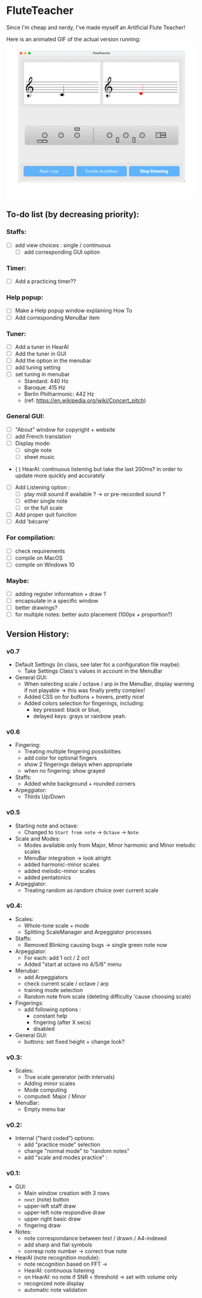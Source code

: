 # FluteTeacher
Since I'm cheap and nerdy, I've made myself an Artificial Flute Teacher!

Here is an animated GIF of the actual version running:
![Animation](doc_res/animation-v0.7-test2.gif?raw=true)

## To-do list (by decreasing priority):
### Staffs:
- [ ] add view choices : single / continuous
  - [ ] add corresponding GUI option
### Timer:
- [ ] Add a practicing timer??
### Help popup:
- [ ] Make a Help popup window explaining How To
- [ ] Add corresponding MenuBar item
### Tuner:
- [ ] Add a tuner in HearAI
- [ ] Add the tuner in GUI
- [ ] Add the option in the menubar
- [ ] add tuning setting
- [ ] set tuning in menubar
  - Standard: 440 Hz
  - Baroque: 415 Hz
  - Berlin Philharmonic: 442 Hz
  - (ref: https://en.wikipedia.org/wiki/Concert_pitch)
### General GUI:
- [ ] "About" window for copyright + website
- [ ] add French translation
- [ ] Display mode:
  - [ ] single note
  - [ ] sheet music
- ( ) HearAI: continuous listening but take the last 200ms? in order to update more quickly and accurately
- [ ] Add Listening option :
  - [ ] play midi sound if available ? -> or pre-recorded sound ?
  - [ ] either single note
  - [ ] or the full scale
- [ ] Add proper quit function
- [ ] Add 'bécarre'
### For compilation:
- [ ] check requirements
- [ ] compile on MacOS
- [ ] compile on Windows 10
### Maybe:
- [ ] adding register information + draw ?
- [ ] encapsulate in a specific window
- [ ] better drawings?
- [ ] for multiple notes: better auto placement (100px + proportion?)

## Version History:
### v0.7
- Default Settings (in class, see later for a configuration file maybe):
  - Take Settings Class's values in account in the MenuBar
- General GUI:
  - When selecting scale / octave / arp in the MenuBar, display warning if not playable &rarr; this was finally pretty complex!
  - Added CSS on for buttons + hovers, pretty nice!
  - Added colors selection for fingerings, including:
    - key pressed: black or blue,
    - delayed keys: grays or rainbow yeah.

### v0.6
- Fingering:
  - Treating multiple fingering possibilities
  - add color for optional fingers
  - show 2 fingerings delays when appropriate
  - when no fingering: show grayed
- Staffs:
  - Added white background + rounded corners
- Arpeggiator:
  -  Thirds Up/Down

### v0.5
- Starting note and octave:
  - Changed to `Start from note` -> `Octave` -> `Note`
- Scale and Modes:
  - Modes available only from Major, Minor harmonic and Minor melodic scales
  - MenuBar integration -> look alright 
  - added harmonic-minor scales
  - added melodic-minor scales
  - added pentatonics
- Arpeggiator:
  - Treating random as random choice over current scale

### v0.4:
- Scales:
  - Whole-tone scale + mode
  - Splitting ScaleManager and Arpeggiator processes
- Staffs:
  - Removed Blinking causing bugs -> single green note now
- Arpeggiator:
  - For each: add 1 oct / 2 oct
  - Added "start at octave no 4/5/6" menu 
- Menubar:
  - add Arpeggiators
  - check current scale / octave / arp
  - training mode selection
  - Random note from scale (deleting difficulty 'cause choosing scale)
- Fingerings: 
  - add following options :
    - constant help
    - fingering (after X secs)
    - disabled
- General GUI:
  - buttons: set fixed height + change look?


### v0.3:
- Scales:
  - True scale generator (with intervals)
  - Adding minor scales
  - Mode computing
  - computed: Major / Minor
- MenuBar:
  - Empty menu bar

### v0.2:
- Internal ("hard coded") options:
  - add "practice mode" selection
  - change "normal mode" to "random notes"
  - add "scale and modes practice" :

### v0.1:
- GUI:
  - Main window creation with 3 rows
  - `next` (note) button
  - upper-left staff draw
  - upper-left note respondive draw
  - upper right basic draw
  - fingering draw
- Notes:
  - note correspondance between text / drawn / A4-indexed
  - add sharp and flat symbols
  - corresp note number -> correct true note
- HearAI (note recognition module):
  - note recognition based on FFT &rarr;
  - HearAI: continuous listening
  - on HearAI: no note if SNR < threshold &rarr; set with volume only
  - recognized note display
  - automatic note validation

